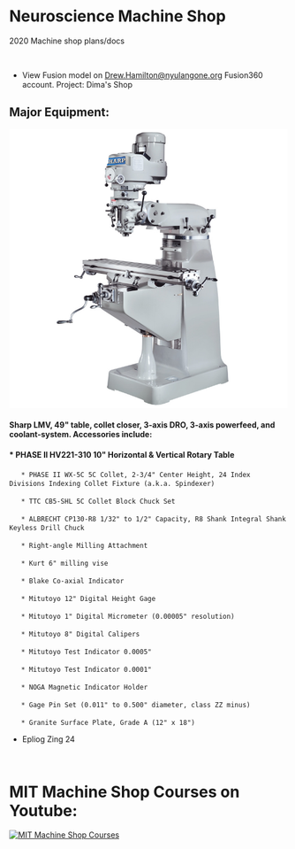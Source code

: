 # Neuroscience Machine Shop
2020 Machine shop plans/docs

&nbsp;
&nbsp;
&nbsp;

* View Fusion model on Drew.Hamilton@nyulangone.org Fusion360 account. Project: Dima's Shop

## Major Equipment:

![alt text](https://github.com/drewhamiltonasdf/machine-shop-2020/blob/main/images/equipment-images/LMV-Series.jpg?raw=true) 

#### Sharp LMV, 49" table, collet closer, 3-axis DRO, 3-axis powerfeed, and coolant-system. Accessories include:
       
####       * PHASE II HV221-310 10" Horizontal & Vertical Rotary Table
       
       * PHASE II WX-5C 5C Collet, 2-3/4" Center Height, 24 Index Divisions Indexing Collet Fixture (a.k.a. Spindexer)
       
       * TTC CB5-SHL 5C Collet Block Chuck Set
       
       * ALBRECHT CP130-R8 1/32" to 1/2" Capacity, R8 Shank Integral Shank Keyless Drill Chuck
       
       * Right-angle Milling Attachment
       
       * Kurt 6" milling vise
       
       * Blake Co-axial Indicator
       
       * Mitutoyo 12" Digital Height Gage
       
       * Mitutoyo 1" Digital Micrometer (0.00005" resolution)
       
       * Mitutoyo 8" Digital Calipers
       
       * Mitutoyo Test Indicator 0.0005"
       
       * Mitutoyo Test Indicator 0.0001"
       
       * NOGA Magnetic Indicator Holder
       
       * Gage Pin Set (0.011" to 0.500" diameter, class ZZ minus)
       
       * Granite Surface Plate, Grade A (12" x 18")
       
   * Epliog Zing 24
  

&nbsp;
&nbsp;
&nbsp;


# MIT Machine Shop Courses on Youtube:
[![MIT Machine Shop Courses](https://img.youtube.com/vi/4McYKCd2Hg&list=PLG8tVvd9GeWkFVcim_m5NUGLcwQ_BaXMZ/0.jpg)](https://www.youtube.com/watch?v=-4McYKCd2Hg&list=PLG8tVvd9GeWkFVcim_m5NUGLcwQ_BaXMZ "Everything Is AWESOME")
